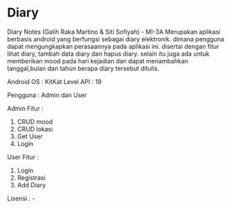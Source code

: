 # Diary
Diary Notes
(Galih Raka Martino & Siti Sofiyah) - MI-3A
Merupakan aplikasi berbasis android yang berfungsi sebagai diary elektronik. dimana pengguna dapat mengungkapkan perasaannya pada aplikasi ini. disertai dengan fitur lihat diary, tambah data diary dan hapus diary. selain itu juga ada untuk memberikan mood pada hari kejadian dan dapat menambahkan tanggal,bulan dan tahun berapa diary tersebut ditulis.

Android OS : KitKat
Level API : 19

Pengguna : Admin dan User

Admin Fitur :
1. CRUD mood
2. CRUD lokasi
3. Get User
4. Login


User Fitur :
1. Login
2. Registrasi
3. Add Diary



Lisensi : -
